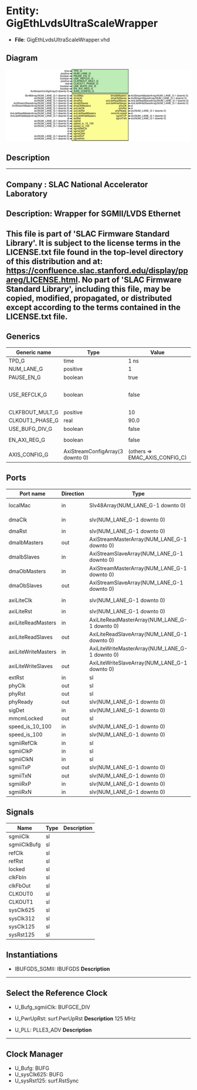 # Entity: GigEthLvdsUltraScaleWrapper

- **File**: GigEthLvdsUltraScaleWrapper.vhd
## Diagram

![Diagram](GigEthLvdsUltraScaleWrapper.svg "Diagram")
## Description

-----------------------------------------------------------------------------
 Company    : SLAC National Accelerator Laboratory
-----------------------------------------------------------------------------
 Description: Wrapper for SGMII/LVDS Ethernet
-----------------------------------------------------------------------------
 This file is part of 'SLAC Firmware Standard Library'.
 It is subject to the license terms in the LICENSE.txt file found in the
 top-level directory of this distribution and at:
    https://confluence.slac.stanford.edu/display/ppareg/LICENSE.html.
 No part of 'SLAC Firmware Standard Library', including this file,
 may be copied, modified, propagated, or distributed except according to
 the terms contained in the LICENSE.txt file.
-----------------------------------------------------------------------------
## Generics

| Generic name    | Type                             | Value                          | Description                              |
| --------------- | -------------------------------- | ------------------------------ | ---------------------------------------- |
| TPD_G           | time                             | 1 ns                           |                                          |
| NUM_LANE_G      | positive                         | 1                              |                                          |
| PAUSE_EN_G      | boolean                          | true                           |                                          |
| USE_REFCLK_G    | boolean                          | false                          |   FALSE: sgmiiClkP/N,  TRUE: sgmiiRefClk |
| CLKFBOUT_MULT_G | positive                         | 10                             |                                          |
| CLKOUT1_PHASE_G | real                             | 90.0                           |                                          |
| USE_BUFG_DIV_G  | boolean                          | false                          |                                          |
| EN_AXI_REG_G    | boolean                          | false                          | AXI-Lite Configurations                  |
| AXIS_CONFIG_G   | AxiStreamConfigArray(3 downto 0) | (others => EMAC_AXIS_CONFIG_C) | AXI Streaming Configurations             |
## Ports

| Port name           | Direction | Type                                           | Description              |
| ------------------- | --------- | ---------------------------------------------- | ------------------------ |
| localMac            | in        | Slv48Array(NUM_LANE_G-1 downto 0)              | Local Configurations     |
| dmaClk              | in        | slv(NUM_LANE_G-1 downto 0)                     | Streaming DMA Interface  |
| dmaRst              | in        | slv(NUM_LANE_G-1 downto 0)                     |                          |
| dmaIbMasters        | out       | AxiStreamMasterArray(NUM_LANE_G-1 downto 0)    |                          |
| dmaIbSlaves         | in        | AxiStreamSlaveArray(NUM_LANE_G-1 downto 0)     |                          |
| dmaObMasters        | in        | AxiStreamMasterArray(NUM_LANE_G-1 downto 0)    |                          |
| dmaObSlaves         | out       | AxiStreamSlaveArray(NUM_LANE_G-1 downto 0)     |                          |
| axiLiteClk          | in        | slv(NUM_LANE_G-1 downto 0)                     | Slave AXI-Lite Interface |
| axiLiteRst          | in        | slv(NUM_LANE_G-1 downto 0)                     |                          |
| axiLiteReadMasters  | in        | AxiLiteReadMasterArray(NUM_LANE_G-1 downto 0)  |                          |
| axiLiteReadSlaves   | out       | AxiLiteReadSlaveArray(NUM_LANE_G-1 downto 0)   |                          |
| axiLiteWriteMasters | in        | AxiLiteWriteMasterArray(NUM_LANE_G-1 downto 0) |                          |
| axiLiteWriteSlaves  | out       | AxiLiteWriteSlaveArray(NUM_LANE_G-1 downto 0)  |                          |
| extRst              | in        | sl                                             | Misc. Signals            |
| phyClk              | out       | sl                                             |                          |
| phyRst              | out       | sl                                             |                          |
| phyReady            | out       | slv(NUM_LANE_G-1 downto 0)                     |                          |
| sigDet              | in        | slv(NUM_LANE_G-1 downto 0)                     |                          |
| mmcmLocked          | out       | sl                                             |                          |
| speed_is_10_100     | in        | slv(NUM_LANE_G-1 downto 0)                     |                          |
| speed_is_100        | in        | slv(NUM_LANE_G-1 downto 0)                     |                          |
| sgmiiRefClk         | in        | sl                                             |  125 MHz                 |
| sgmiiClkP           | in        | sl                                             |  625 MHz                 |
| sgmiiClkN           | in        | sl                                             |  625 MHz                 |
| sgmiiTxP            | out       | slv(NUM_LANE_G-1 downto 0)                     | MGT Ports                |
| sgmiiTxN            | out       | slv(NUM_LANE_G-1 downto 0)                     |                          |
| sgmiiRxP            | in        | slv(NUM_LANE_G-1 downto 0)                     |                          |
| sgmiiRxN            | in        | slv(NUM_LANE_G-1 downto 0)                     |                          |
## Signals

| Name         | Type | Description |
| ------------ | ---- | ----------- |
| sgmiiClk     | sl   |             |
| sgmiiClkBufg | sl   |             |
| refClk       | sl   |             |
| refRst       | sl   |             |
| locked       | sl   |             |
| clkFbIn      | sl   |             |
| clkFbOut     | sl   |             |
| CLKOUT0      | sl   |             |
| CLKOUT1      | sl   |             |
| sysClk625    | sl   |             |
| sysClk312    | sl   |             |
| sysClk125    | sl   |             |
| sysRst125    | sl   |             |
## Instantiations

- IBUFGDS_SGMII: IBUFGDS
**Description**
---------------------------
 Select the Reference Clock
---------------------------

- U_Bufg_sgmiiClk: BUFGCE_DIV
- U_PwrUpRst: surf.PwrUpRst
**Description**
 125 MHz

- U_PLL: PLLE3_ADV
**Description**
--------------
 Clock Manager
--------------

- U_Bufg: BUFG
- U_sysClk625: BUFG
- U_sysRst125: surf.RstSync

